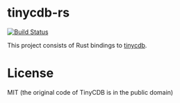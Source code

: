 # tinycdb-rs

[![Build Status](https://travis-ci.org/andrew-d/tinycdb-rs.svg?branch=master)](https://travis-ci.org/andrew-d/tinycdb-rs)

This project consists of Rust bindings to [tinycdb](http://www.corpit.ru/mjt/tinycdb.html).

# License

MIT (the original code of TinyCDB is in the public domain)
